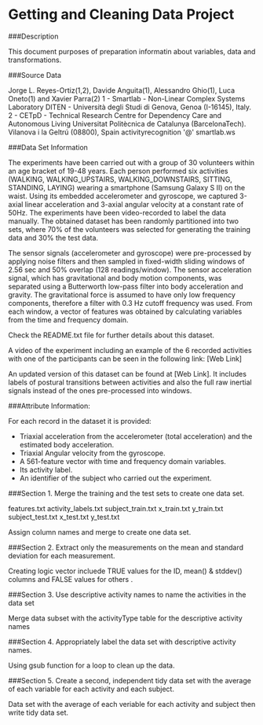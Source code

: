 # Getting and Cleaning Data Project

###Description

This document purposes of preparation informatin about variables, data and transformations.

###Source Data

Jorge L. Reyes-Ortiz(1,2), Davide Anguita(1), Alessandro Ghio(1), Luca Oneto(1) and Xavier Parra(2)
1 - Smartlab - Non-Linear Complex Systems Laboratory
DITEN - Università degli Studi di Genova, Genoa (I-16145), Italy. 
2 - CETpD - Technical Research Centre for Dependency Care and Autonomous Living
Universitat Politècnica de Catalunya (BarcelonaTech). Vilanova i la Geltrú (08800), Spain
activityrecognition '@' smartlab.ws

###Data Set Information

The experiments have been carried out with a group of 30 volunteers within an age bracket of 19-48 years. Each person performed six activities (WALKING, WALKING_UPSTAIRS, WALKING_DOWNSTAIRS, SITTING, STANDING, LAYING) wearing a smartphone (Samsung Galaxy S II) on the waist. Using its embedded accelerometer and gyroscope, we captured 3-axial linear acceleration and 3-axial angular velocity at a constant rate of 50Hz. The experiments have been video-recorded to label the data manually. The obtained dataset has been randomly partitioned into two sets, where 70% of the volunteers was selected for generating the training data and 30% the test data. 

The sensor signals (accelerometer and gyroscope) were pre-processed by applying noise filters and then sampled in fixed-width sliding windows of 2.56 sec and 50% overlap (128 readings/window). The sensor acceleration signal, which has gravitational and body motion components, was separated using a Butterworth low-pass filter into body acceleration and gravity. The gravitational force is assumed to have only low frequency components, therefore a filter with 0.3 Hz cutoff frequency was used. From each window, a vector of features was obtained by calculating variables from the time and frequency domain.

Check the README.txt file for further details about this dataset. 

A video of the experiment including an example of the 6 recorded activities with one of the participants can be seen in the following link: [Web Link]

An updated version of this dataset can be found at [Web Link]. It includes labels of postural transitions between activities and also the full raw inertial signals instead of the ones pre-processed into windows.


###Attribute Information:

For each record in the dataset it is provided: 
- Triaxial acceleration from the accelerometer (total acceleration) and the estimated body acceleration. 
- Triaxial Angular velocity from the gyroscope. 
- A 561-feature vector with time and frequency domain variables. 
- Its activity label. 
- An identifier of the subject who carried out the experiment.

###Section 1. Merge the training and the test sets to create one data set.

features.txt
activity_labels.txt
subject_train.txt
x_train.txt
y_train.txt
subject_test.txt
x_test.txt
y_test.txt

Assign column names and merge to create one data set.

###Section 2. Extract only the measurements on the mean and standard deviation for each measurement.

Creating logic vector incluede TRUE values for the ID, mean() & stddev() columns and FALSE values for others .

###Section 3. Use descriptive activity names to name the activities in the data set

Merge data subset with the activityType table for the descriptive activity names

###Section 4. Appropriately label the data set with descriptive activity names.

Using gsub function for a loop to clean up the data.

###Section 5. Create a second, independent tidy data set with the average of each variable for each activity and each subject.

Data set with the average of each veriable for each activity and subject then write tidy data set.
